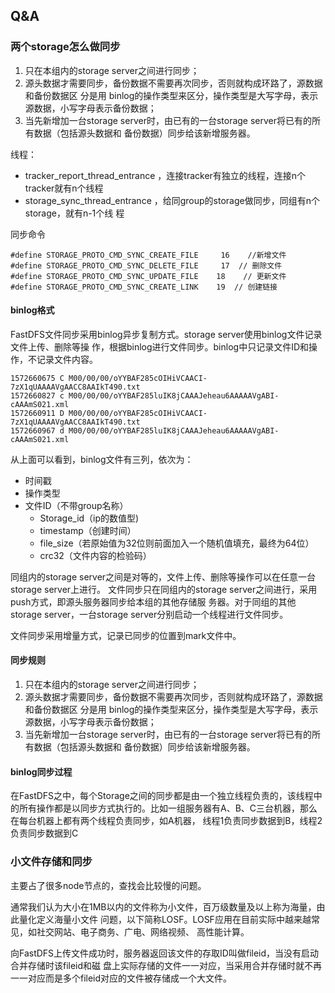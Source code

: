## Q&A

### 两个storage怎么做同步

1. 只在本组内的storage server之间进⾏同步；
2. 源头数据才需要同步，备份数据不需要再次同步，否则就构成环路了，源数据和备份数据区 分是用 binlog的操作类型来区分，操作类型是⼤写字⺟，表示源数据，⼩写字⺟表示备份数据；
3. 当先新增加⼀台storage server时，由已有的⼀台storage server将已有的所有数据（包括源头数据和 备份数据）同步给该新增服务器。

线程：

+ tracker_report_thread_entrance ，连接tracker有独⽴的线程，连接n个tracker就有n个线程
+ storage_sync_thread_entrance ，给同group的storage做同步，同组有n个storage，就有n-1个线 程

同步命令

```
#define STORAGE_PROTO_CMD_SYNC_CREATE_FILE     16    //新增⽂件 
#define STORAGE_PROTO_CMD_SYNC_DELETE_FILE     17  // 删除⽂件 
#define STORAGE_PROTO_CMD_SYNC_UPDATE_FILE    18    // 更新⽂件 
#define STORAGE_PROTO_CMD_SYNC_CREATE_LINK    19  // 创建链接
```

#### binlog格式

FastDFS⽂件同步采⽤binlog异步复制⽅式。storage server使⽤binlog⽂件记录⽂件上传、删除等操 作，根据binlog进⾏⽂件同步。binlog中只记录⽂件ID和操作，不记录⽂件内容。

```
1572660675 C M00/00/00/oYYBAF285cOIHiVCAACI-7zX1qUAAAAVgAACC8AAIkT490.txt
1572660827 c M00/00/00/oYYBAF285luIK8jCAAAJeheau6AAAAAVgABI-cAAAmS021.xml
1572660911 D M00/00/00/oYYBAF285cOIHiVCAACI-7zX1qUAAAAVgAACC8AAIkT490.txt
1572660967 d M00/00/00/oYYBAF285luIK8jCAAAJeheau6AAAAAVgABI-cAAAmS021.xml
```

从上⾯可以看到，binlog⽂件有三列，依次为：

+ 时间戳
+ 操作类型
+ ⽂件ID（不带group名称）
  + Storage_id（ip的数值型)
  + timestamp（创建时间）
  + file_size（若原始值为32位则前⾯加⼊⼀个随机值填充，最终为64位）
  + crc32（⽂件内容的检验码）

同组内的storage server之间是对等的，文件上传、删除等操作可以在任意⼀台storage server上进⾏。 ⽂件同步只在同组内的storage server之间进⾏，采⽤push⽅式，即源头服务器同步给本组的其他存储服 务器。对于同组的其他storage server，⼀台storage server分别启动⼀个线程进⾏文件同步。

⽂件同步采⽤增量⽅式，记录已同步的位置到mark⽂件中。

#### 同步规则

1. 只在本组内的storage server之间进⾏同步；
2. 源头数据才需要同步，备份数据不需要再次同步，否则就构成环路了，源数据和备份数据区 分是⽤ binlog的操作类型来区分，操作类型是⼤写字⺟，表示源数据，⼩写字⺟表示备份数据；
3. 当先新增加⼀台storage server时，由已有的⼀台storage server将已有的所有数据（包括源头数据和 备份数据）同步给该新增服务器。

#### binlog同步过程

在FastDFS之中，每个Storage之间的同步都是由⼀个独⽴线程负责的，该线程中的所有操作都是以同步方式执⾏的。⽐如⼀组服务器有A、B、C三台机器，那么在每台机器上都有两个线程负责同步，如A机器， 线程1负责同步数据到B，线程2负责同步数据到C

### 小文件存储和同步

主要占了很多node节点的，查找会比较慢的问题。

通常我们认为⼤小在1MB以内的⽂件称为小⽂件，百万级数量及以上称为海量，由此量化定义海量⼩⽂件 问题，以下简称LOSF。LOSF应⽤在⽬前实际中越来越常见，如社交网站、电⼦商务、⼴电、⽹络视频、 ⾼性能计算。

向FastDFS上传⽂件成功时，服务器返回该⽂件的存取ID叫做fileid，当没有启动合并存储时该fileid和磁 盘上实际存储的⽂件⼀⼀对应，当采⽤合并存储时就不再⼀⼀对应⽽是多个fileid对应的⽂件被存储成⼀个大文件。

